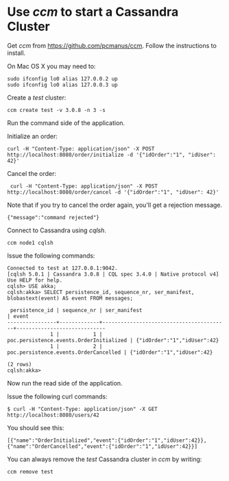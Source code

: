 Use *ccm* to start a Cassandra Cluster
======================================

Get *ccm* from https://github.com/pcmanus/ccm. Follow the instructions to install.

On Mac OS X you may need to:
```
sudo ifconfig lo0 alias 127.0.0.2 up
sudo ifconfig lo0 alias 127.0.0.3 up
```

Create a *test* cluster:

``` ccm create test -v 3.0.8 -n 3 -s ```

Run the command side of the application.

Initialize an order:

```
curl -H "Content-Type: application/json" -X POST http://localhost:8080/order/initialize -d '{"idOrder":"1", "idUser": 42}'
```

Cancel the order:

```
 curl -H "Content-Type: application/json" -X POST http://localhost:8080/order/cancel -d '{"idOrder":"1", "idUser": 42}'
```

Note that if you try to cancel the order again, you'll get a rejection message.

```
{"message":"command rejected"}
```

Connect to Cassandra using *cqlsh*.

```
ccm node1 cqlsh
```

Issue the following commands:

``` 
Connected to test at 127.0.0.1:9042.
[cqlsh 5.0.1 | Cassandra 3.0.8 | CQL spec 3.4.0 | Native protocol v4]
Use HELP for help.
cqlsh> USE akka;
cqlsh:akka> SELECT persistence_id, sequence_nr, ser_manifest, blobastext(event) AS event FROM messages;

 persistence_id | sequence_nr | ser_manifest                            | event
----------------+-------------+-----------------------------------------+-----------------------------
              1 |           1 | poc.persistence.events.OrderInitialized | {"idOrder":"1","idUser":42}
              1 |           2 |   poc.persistence.events.OrderCancelled | {"idOrder":"1","idUser":42}

(2 rows)
cqlsh:akka>
```

Now run the read side of the application.

Issue the following curl commands:

```
$ curl -H "Content-Type: application/json" -X GET http://localhost:8080/users/42
```

You should see this:

```
[{"name":"OrderInitialized","event":{"idOrder":"1","idUser":42}}, {"name":"OrderCancelled","event":{"idOrder":"1","idUser":42}}]
```

You can always remove the *test* Cassandra cluster in *ccm* by writing:

```
ccm remove test
```
